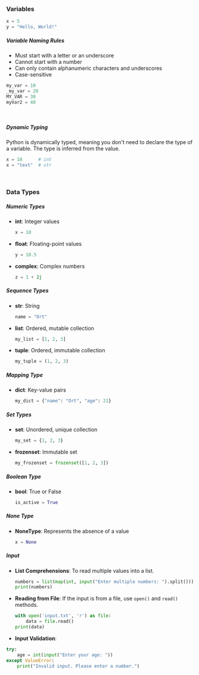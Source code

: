 ### Variables

```python
x = 5
y = "Hello, World!"
```

##### Variable Naming Rules

- Must start with a letter or an underscore
- Cannot start with a number
- Can only contain alphanumeric characters and underscores
- Case-sensitive

```python
my_var = 10
_my_var = 20
MY_VAR = 30
myVar2 = 40
```

<br>

##### Dynamic Typing

Python is dynamically typed, meaning you don't need to declare the type of a variable. The type is inferred from the value.

```python
x = 10      # int
x = "text"  # str
```

<br>

### Data Types

##### Numeric Types

- **int**: Integer values

  ```python
  x = 10
  ```

- **float**: Floating-point values

  ```python
  y = 10.5
  ```

- **complex**: Complex numbers

  ```python
  z = 1 + 2j
  ```

##### Sequence Types

- **str**: String

  ```python
  name = "Ort"
  ```

- **list**: Ordered, mutable collection

  ```python
  my_list = [1, 2, 3]
  ```

- **tuple**: Ordered, immutable collection

  ```python
  my_tuple = (1, 2, 3)
  ```

##### Mapping Type

- **dict**: Key-value pairs

  ```python
  my_dict = {"name": "Ort", "age": 21}
  ```

##### Set Types

- **set**: Unordered, unique collection

  ```python
  my_set = {1, 2, 3}
  ```

- **frozenset**: Immutable set

  ```python
  my_frozenset = frozenset([1, 2, 3])
  ```

##### Boolean Type

- **bool**: True or False

  ```python
  is_active = True
  ```

##### None Type

- **NoneType**: Represents the absence of a value

  ```python
  x = None
  ```

##### Input

- **List Comprehensions**: To read multiple values into a list.

  ```python
  numbers = list(map(int, input("Enter multiple numbers: ").split()))
  print(numbers)
  ```

- **Reading from File**: If the input is from a file, use `open()` and `read()` methods.

  ```python
  with open('input.txt', 'r') as file:
      data = file.read()
  print(data)
  ```

- **Input Validation**:

```python
try:
    age = int(input("Enter your age: "))
except ValueError:
    print("Invalid input. Please enter a number.")
```
